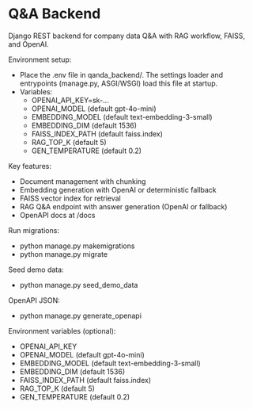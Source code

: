 # Q&A Backend

Django REST backend for company data Q&A with RAG workflow, FAISS, and OpenAI.

Environment setup:
- Place the .env file in qanda_backend/. The settings loader and entrypoints (manage.py, ASGI/WSGI) load this file at startup.
- Variables:
  - OPENAI_API_KEY=sk-...
  - OPENAI_MODEL (default gpt-4o-mini)
  - EMBEDDING_MODEL (default text-embedding-3-small)
  - EMBEDDING_DIM (default 1536)
  - FAISS_INDEX_PATH (default faiss.index)
  - RAG_TOP_K (default 5)
  - GEN_TEMPERATURE (default 0.2)

Key features:
- Document management with chunking
- Embedding generation with OpenAI or deterministic fallback
- FAISS vector index for retrieval
- RAG Q&A endpoint with answer generation (OpenAI or fallback)
- OpenAPI docs at /docs

Run migrations:
- python manage.py makemigrations
- python manage.py migrate

Seed demo data:
- python manage.py seed_demo_data

OpenAPI JSON:
- python manage.py generate_openapi

Environment variables (optional):
- OPENAI_API_KEY
- OPENAI_MODEL (default gpt-4o-mini)
- EMBEDDING_MODEL (default text-embedding-3-small)
- EMBEDDING_DIM (default 1536)
- FAISS_INDEX_PATH (default faiss.index)
- RAG_TOP_K (default 5)
- GEN_TEMPERATURE (default 0.2)
